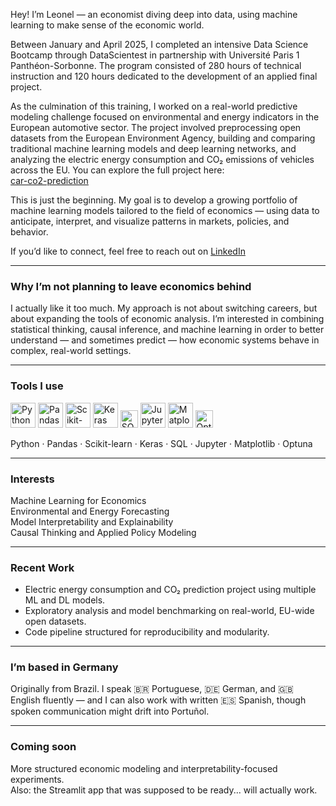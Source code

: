 Hey! I’m Leonel — an economist diving deep into data, using machine learning to make sense of the economic world.

Between January and April 2025, I completed an intensive Data Science Bootcamp through DataScientest in partnership with Université Paris 1 Panthéon-Sorbonne. The program consisted of 280 hours of technical instruction and 120 hours dedicated to the development of an applied final project.

As the culmination of this training, I worked on a real-world predictive modeling challenge focused on environmental and energy indicators in the European automotive sector. The project involved preprocessing open datasets from the European Environment Agency, building and comparing traditional machine learning models and deep learning networks, and analyzing the electric energy consumption and CO₂ emissions of vehicles across the EU. You can explore the full project here:  
[car-co2-prediction](https://github.com/leonellb/car-co2-prediction)

This is just the beginning. My goal is to develop a growing portfolio of machine learning models tailored to the field of economics — using data to anticipate, interpret, and visualize patterns in markets, policies, and behavior.

If you’d like to connect, feel free to reach out on [LinkedIn](https://www.linkedin.com/in/leonelleitebarros/)

---

### Why I’m not planning to leave economics behind

I actually like it too much. My approach is not about switching careers, but about expanding the tools of economic analysis. I’m interested in combining statistical thinking, causal inference, and machine learning in order to better understand — and sometimes predict — how economic systems behave in complex, real-world settings.

---

### Tools I use

<p align="left">
  <img src="https://cdn.jsdelivr.net/gh/devicons/devicon/icons/python/python-original.svg" alt="Python" width="40"/>
  <img src="https://cdn.jsdelivr.net/gh/devicons/devicon/icons/pandas/pandas-original.svg" alt="Pandas" width="40"/>
  <img src="https://cdn.jsdelivr.net/gh/devicons/devicon/icons/scikitlearn/scikitlearn-original.svg" alt="Scikit-learn" width="40"/>
  <img src="https://cdn.jsdelivr.net/gh/devicons/devicon/icons/tensorflow/tensorflow-original.svg" alt="Keras" width="40"/>
  <img src="https://img.shields.io/badge/SQL-blue?style=flat&logo=sqlite&logoColor=white" alt="SQL" height="28"/>
  <img src="https://cdn.jsdelivr.net/gh/devicons/devicon/icons/jupyter/jupyter-original.svg" alt="Jupyter" width="40"/>
  <img src="https://cdn.jsdelivr.net/gh/devicons/devicon/icons/matplotlib/matplotlib-original.svg" alt="Matplotlib" width="40"/>
  <img src="https://img.shields.io/badge/Optuna-gray?logo=optuna&style=flat&logoColor=white" alt="Optuna" height="28"/>
</p>



Python · Pandas · Scikit-learn · Keras · SQL · Jupyter · Matplotlib · Optuna

---

### Interests

Machine Learning for Economics  
Environmental and Energy Forecasting  
Model Interpretability and Explainability  
Causal Thinking and Applied Policy Modeling

---

### Recent Work

- Electric energy consumption and CO₂ prediction project using multiple ML and DL models.
- Exploratory analysis and model benchmarking on real-world, EU-wide open datasets.
- Code pipeline structured for reproducibility and modularity.

---

### I’m based in Germany

Originally from Brazil. I speak 🇧🇷 Portuguese, 🇩🇪 German, and 🇬🇧 English fluently — and I can also work with written 🇪🇸 Spanish, though spoken communication might drift into Portuñol.

---

### Coming soon

More structured economic modeling and interpretability-focused experiments.  
Also: the Streamlit app that was supposed to be ready... will actually work.
